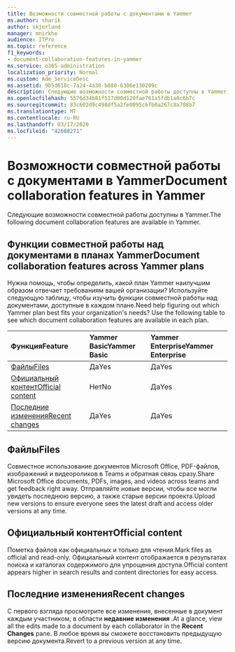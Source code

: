 ```yaml
---
title: Возможности совместной работы с документами в Yammer
ms.author: sharik
author: skjerland
manager: mnirkhe
audience: ITPro
ms.topic: reference
f1_keywords:
- document-collaboration-features-in-yammer
ms.service: o365-administration
localization_priority: Normal
ms.custom: Adm_ServiceDesc
ms.assetid: 9b5d618c-7a24-4a30-b880-6306e130209c
description: Следующие возможности совместной работы доступны в Yammer.
ms.openlocfilehash: 5576d34b81f517d00d120fae761a5fdb1a0c6b7c
ms.sourcegitcommit: 83c602d9c498df5a2fe0095c6fb0a267c8a708b7
ms.translationtype: MT
ms.contentlocale: ru-RU
ms.lasthandoff: 03/17/2020
ms.locfileid: "42688271"
---
```

# <a name="document-collaboration-features-in-yammer"></a><span data-ttu-id="21143-103">Возможности совместной работы с документами в Yammer</span><span class="sxs-lookup"><span data-stu-id="21143-103">Document collaboration features in Yammer</span></span>

<span data-ttu-id="21143-104">Следующие возможности совместной работы доступны в Yammer.</span><span class="sxs-lookup"><span data-stu-id="21143-104">The following document collaboration features are available in Yammer.</span></span>
  
## <a name="document-collaboration-features-across-yammer-plans"></a><span data-ttu-id="21143-105">Функции совместной работы над документами в планах Yammer</span><span class="sxs-lookup"><span data-stu-id="21143-105">Document collaboration features across Yammer plans</span></span>

<span data-ttu-id="21143-p101">Нужна помощь, чтобы определить, какой план Yammer наилучшим образом отвечает требованиям вашей организации? Используйте следующую таблицу, чтобы изучить функции совместной работы над документами, доступные в каждом плане.</span><span class="sxs-lookup"><span data-stu-id="21143-p101">Need help figuring out which Yammer plan best fits your organization's needs? Use the following table to see which document collaboration features are available in each plan.</span></span>
  
|<span data-ttu-id="21143-108">**Функция**</span><span class="sxs-lookup"><span data-stu-id="21143-108">**Feature**</span></span>|<span data-ttu-id="21143-109">**Yammer Basic**</span><span class="sxs-lookup"><span data-stu-id="21143-109">**Yammer Basic**</span></span>|<span data-ttu-id="21143-110">**Yammer Enterprise**</span><span class="sxs-lookup"><span data-stu-id="21143-110">**Yammer Enterprise**</span></span>|
|:-----|:-----|:-----|
|[<span data-ttu-id="21143-111">Файлы</span><span class="sxs-lookup"><span data-stu-id="21143-111">Files</span></span>](document-collaboration-features-in-yammer.md#files) <br/> |<span data-ttu-id="21143-112">Да</span><span class="sxs-lookup"><span data-stu-id="21143-112">Yes</span></span>  <br/> |<span data-ttu-id="21143-113">Да</span><span class="sxs-lookup"><span data-stu-id="21143-113">Yes</span></span>  <br/> |
|[<span data-ttu-id="21143-114">Официальный контент</span><span class="sxs-lookup"><span data-stu-id="21143-114">Official content</span></span>](document-collaboration-features-in-yammer.md#official-content) <br/> |<span data-ttu-id="21143-115">Нет</span><span class="sxs-lookup"><span data-stu-id="21143-115">No</span></span>  <br/> |<span data-ttu-id="21143-116">Да</span><span class="sxs-lookup"><span data-stu-id="21143-116">Yes</span></span>  <br/> |
|[<span data-ttu-id="21143-117">Последние изменения</span><span class="sxs-lookup"><span data-stu-id="21143-117">Recent changes</span></span>](document-collaboration-features-in-yammer.md#recent-changes) <br/> |<span data-ttu-id="21143-118">Да</span><span class="sxs-lookup"><span data-stu-id="21143-118">Yes</span></span>  <br/> |<span data-ttu-id="21143-119">Да</span><span class="sxs-lookup"><span data-stu-id="21143-119">Yes</span></span>  <br/> |

## <a name="files"></a><span data-ttu-id="21143-120">Файлы</span><span class="sxs-lookup"><span data-stu-id="21143-120">Files</span></span>

<span data-ttu-id="21143-121">Совместное использование документов Microsoft Office, PDF-файлов, изображений и видеороликов в Teams и обратная связь сразу.</span><span class="sxs-lookup"><span data-stu-id="21143-121">Share Microsoft Office documents, PDFs, images, and videos across teams and get feedback right away.</span></span> <span data-ttu-id="21143-122">Отправляйте новые версии, чтобы все могли увидеть последнюю версию, а также старые версии проекта.</span><span class="sxs-lookup"><span data-stu-id="21143-122">Upload new versions to ensure everyone sees the latest draft and access older versions at any time.</span></span>
  
## <a name="official-content"></a><span data-ttu-id="21143-123">Официальный контент</span><span class="sxs-lookup"><span data-stu-id="21143-123">Official content</span></span>

<span data-ttu-id="21143-124">Пометка файлов как официальных и только для чтения.</span><span class="sxs-lookup"><span data-stu-id="21143-124">Mark files as official and read-only.</span></span> <span data-ttu-id="21143-125">Официальный контент отображается в результатах поиска и каталогах содержимого для упрощения доступа.</span><span class="sxs-lookup"><span data-stu-id="21143-125">Official content appears higher in search results and content directories for easy access.</span></span>

## <a name="recent-changes"></a><span data-ttu-id="21143-126">Последние изменения</span><span class="sxs-lookup"><span data-stu-id="21143-126">Recent changes</span></span>

<span data-ttu-id="21143-127">С первого взгляда просмотрите все изменения, внесенные в документ каждым участником, в области **недавние изменения** .</span><span class="sxs-lookup"><span data-stu-id="21143-127">At a glance, view all the edits made to a document by each collaborator in the **Recent Changes** pane.</span></span> <span data-ttu-id="21143-128">В любое время вы сможете восстановить предыдущую версию документа.</span><span class="sxs-lookup"><span data-stu-id="21143-128">Revert to a previous version at any time.</span></span>
  
